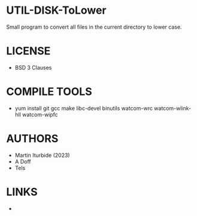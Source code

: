 UTIL-DISK-ToLower
=================

Small program to convert all files in the current directory to lower case.

LICENSE
===============
* BSD 3 Clauses

COMPILE TOOLS
===============
* yum install git gcc make libc-devel binutils watcom-wrc watcom-wlink-hll watcom-wipfc

AUTHORS
===============
* Martin Iturbide (2023)
* A Doff
* Tels

LINKS
===============
* 




